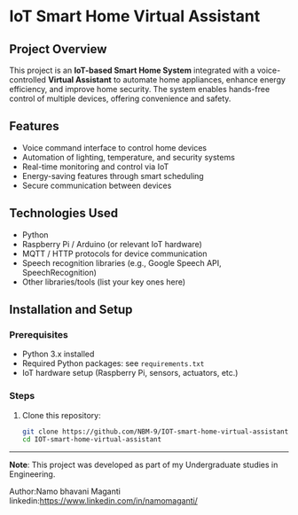 # IoT Smart Home Virtual Assistant

## Project Overview
This project is an **IoT-based Smart Home System** integrated with a voice-controlled **Virtual Assistant** to automate home appliances, enhance energy efficiency, and improve home security. The system enables hands-free control of multiple devices, offering convenience and safety.

## Features
- Voice command interface to control home devices
- Automation of lighting, temperature, and security systems
- Real-time monitoring and control via IoT
- Energy-saving features through smart scheduling
- Secure communication between devices

## Technologies Used
- Python
- Raspberry Pi / Arduino (or relevant IoT hardware)
- MQTT / HTTP protocols for device communication
- Speech recognition libraries (e.g., Google Speech API, SpeechRecognition)
- Other libraries/tools (list your key ones here)

## Installation and Setup

### Prerequisites
- Python 3.x installed
- Required Python packages: see `requirements.txt`
- IoT hardware setup (Raspberry Pi, sensors, actuators, etc.)

### Steps
1. Clone this repository:
   ```bash
   git clone https://github.com/NBM-9/IOT-smart-home-virtual-assistant.git
   cd IOT-smart-home-virtual-assistant

---
**Note**: This project was developed as part of my Undergraduate studies in Engineering.

Author:Namo bhavani Maganti 
linkedin:https://www.linkedin.com/in/namomaganti/ 
